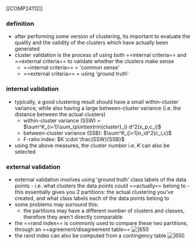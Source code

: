 [[COMP24112]]

### definition
- after performing some version of clustering, its important to evaluate the quality and the validity of the clusters which have actually been generated
- cluster validation is the process of using both ==internal criteria== and ==external criteria== to validate whether the clusters make sense
	- ==internal criteria== = 'common sense'
	- ==external criteria== = using 'ground truth'

### internal validation
- typically, a good clustering result should have a small within-cluster variance, while also having a large between-cluster variance (i.e. the distance between the actual clusters)
	- within-cluster variance (SSW) = $\sum^K_{i=1}\sum_{p\in\textrm{cluster}_i} d^2(x_p,c_i)$
	- between-cluster variance (SSB): $\sum^K_{i=1}n_id^2(c_i,c)$
	- F-ratio index: $K \cdot \frac{SSW}{SSB}$
- using the above measures, the cluster number i.e. $K$ can also be selected

### external validation
- external validation involves using 'ground truth' class labels of the data points - i.e. what clusters the data points could ==actually== belong to - this essentially gives you 2 partitions: the actual clustering you've created, and what class labels each of the data points belong to
- some problems may surround this:
	- the partitions may have a different number of clusters and classes, therefore they aren't directly comparable
- the ==rand index== is commonly used to compare these two partitions, through an ==agreement/disagreement table== 
![|650](https://i.imgur.com/A4VeB25.png)
- the rand index can also be computed from a contingency table
![|650](https://i.imgur.com/aYpg0LM.png)
